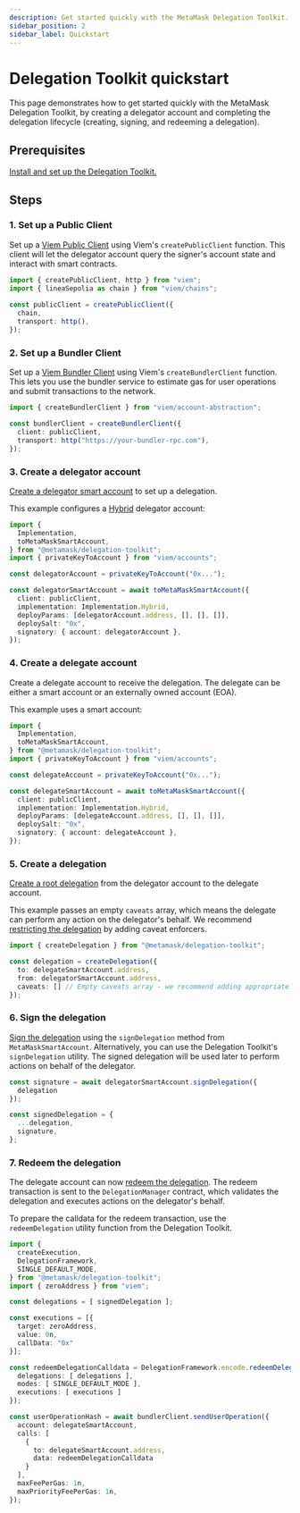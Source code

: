 ```yaml
---
description: Get started quickly with the MetaMask Delegation Toolkit.
sidebar_position: 2
sidebar_label: Quickstart
---
```


# Delegation Toolkit quickstart

This page demonstrates how to get started quickly with the MetaMask Delegation Toolkit,
by creating a delegator account and completing the delegation lifecycle (creating, signing, and redeeming a delegation).

## Prerequisites

[Install and set up the Delegation Toolkit.](install.md)

## Steps

### 1. Set up a Public Client

Set up a [Viem Public Client](https://viem.sh/docs/clients/public) using Viem's `createPublicClient` function.
This client will let the delegator account query the signer's account state and interact with smart contracts.

```typescript
import { createPublicClient, http } from "viem";
import { lineaSepolia as chain } from "viem/chains";
 
const publicClient = createPublicClient({
  chain,
  transport: http(),
});
```

### 2. Set up a Bundler Client

Set up a [Viem Bundler Client](https://viem.sh/account-abstraction/clients/bundler) using Viem's `createBundlerClient` function.
This lets you use the bundler service to estimate gas for user operations and submit transactions to the network.

```typescript
import { createBundlerClient } from "viem/account-abstraction";

const bundlerClient = createBundlerClient({
  client: publicClient,
  transport: http("https://your-bundler-rpc.com"),
});
```

### 3. Create a delegator account

[Create a delegator smart account](../how-to/create-smart-account/index.md) to set up a delegation.

This example configures a [Hybrid](../how-to/create-smart-account/configure-accounts-signers.md#configure-a-hybrid-smart-account) delegator account:

```typescript
import {
  Implementation,
  toMetaMaskSmartAccount,
} from "@metamask/delegation-toolkit";
import { privateKeyToAccount } from "viem/accounts";

const delegatorAccount = privateKeyToAccount("0x...");

const delegatorSmartAccount = await toMetaMaskSmartAccount({
  client: publicClient,
  implementation: Implementation.Hybrid,
  deployParams: [delegatorAccount.address, [], [], []],
  deploySalt: "0x",
  signatory: { account: delegatorAccount },
});
```

### 4. Create a delegate account

Create a delegate account to receive the delegation.
The delegate can be either a smart account or an externally owned account (EOA).

This example uses a smart account:

```typescript
import {
  Implementation,
  toMetaMaskSmartAccount,
} from "@metamask/delegation-toolkit";
import { privateKeyToAccount } from "viem/accounts";

const delegateAccount = privateKeyToAccount("0x...");

const delegateSmartAccount = await toMetaMaskSmartAccount({
  client: publicClient,
  implementation: Implementation.Hybrid,
  deployParams: [delegateAccount.address, [], [], []],
  deploySalt: "0x",
  signatory: { account: delegateAccount },
});
```

### 5. Create a delegation

[Create a root delegation](../how-to/create-delegation/index.md#create-a-root-delegation) from the
delegator account to the delegate account.

This example passes an empty `caveats` array, which means the delegate can perform any action on the delegator's behalf.
We recommend [restricting the delegation](../how-to/create-delegation/restrict-delegation.md) by adding caveat enforcers.

```typescript
import { createDelegation } from "@metamask/delegation-toolkit";

const delegation = createDelegation({
  to: delegateSmartAccount.address,
  from: delegatorSmartAccount.address,
  caveats: [] // Empty caveats array - we recommend adding appropriate restrictions.
});
```

### 6. Sign the delegation

[Sign the delegation](../how-to/create-delegation/index.md#sign-a-delegation) using the `signDelegation` method from `MetaMaskSmartAccount`.
Alternatively, you can use the Delegation Toolkit's `signDelegation` utility.
The signed delegation will be used later to perform actions on behalf of the delegator.

```typescript
const signature = await delegatorSmartAccount.signDelegation({
  delegation
});

const signedDelegation = {
  ...delegation,
  signature,
};
```

### 7. Redeem the delegation

The delegate account can now [redeem the delegation](../how-to/redeem-delegation.md).
The redeem transaction is sent to the `DelegationManager` contract, which validates the delegation and
executes actions on the delegator's behalf.

To prepare the calldata for the redeem transaction, use the `redeemDelegation` utility function from the Delegation Toolkit.

```typescript
import {
  createExecution,
  DelegationFramework,
  SINGLE_DEFAULT_MODE,
} from "@metamask/delegation-toolkit";
import { zeroAddress } from "viem";

const delegations = [ signedDelegation ];

const executions = [{
  target: zeroAddress,  
  value: 0n, 
  callData: "0x"
}];

const redeemDelegationCalldata = DelegationFramework.encode.redeemDelegations({
  delegations: [ delegations ],
  modes: [ SINGLE_DEFAULT_MODE ],
  executions: [ executions ]
});

const userOperationHash = await bundlerClient.sendUserOperation({
  account: delegateSmartAccount,
  calls: [
    {
      to: delegateSmartAccount.address,
      data: redeemDelegationCalldata
    }
  ],
  maxFeePerGas: 1n,
  maxPriorityFeePerGas: 1n,
});
```
